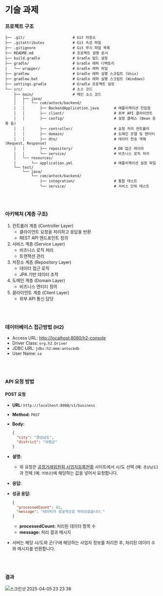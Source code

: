 # 기술 과제

### 프로젝트 구조

```plaintext
├── .git/                      # Git 저장소
├── .gitattributes             # Git 속성 파일
├── .gitignore                 # Git 무시 파일 목록
├── README.md                  # 프로젝트 설명 문서
├── build.gradle               # Gradle 빌드 설정
├── gradle/                    # Gradle 래퍼 디렉토리
│   └── wrapper/               # Gradle 래퍼 파일
├── gradlew                    # Gradle 래퍼 실행 스크립트 (Unix)
├── gradlew.bat                # Gradle 래퍼 실행 스크립트 (Windows)
├── settings.gradle            # Gradle 프로젝트 설정
└── src/                       # 소스 코드
    ├── main/                  # 메인 소스 코드
    │   ├── java/
    │   │   └── com/antock/backend/
    │   │       ├── BackendApplication.java       # 애플리케이션 진입점
    │   │       ├── client/                       # 외부 API 클라이언트
    │   │       ├── config/                       # 설정 클래스 (Bean 등록 등)
    │   │       ├── controller/                   # 요청 처리 컨트롤러
    │   │       ├── domain/                       # 도메인 모델 및 엔티티
    │   │       ├── dto/                          # 데이터 전송 객체 (Request, Response)
    │   │       ├── repository/                   # DB 접근 레이어
    │   │       └── service/                      # 비즈니스 로직 처리
    │   └── resources/
    │       └── application.yml                   # 애플리케이션 설정 파일
    └── test/
        └── java/
            └── com/antock/backend/
                ├── integration/                  # 통합 테스트
                └── service/                      # 서비스 단위 테스트
```

<br/><br/>

### 아키텍처 (계층 구조)
1. 컨트롤러 계층 (Controller Layer)
   - 클라이언트 요청을 처리하고 응답을 반환
   - REST API 엔드포인트 정의
2. 서비스 계층 (Service Layer)
   - 비즈니스 로직 처리
   - 트랜잭션 관리
3. 저장소 계층 (Repository Layer)
   - 데이터 접근 로직
   - JPA 기반 데이터 조작
4. 도메인 계층 (Domain Layer)
   - 비즈니스 엔티티 정의
5. 클라이언트 계층 (Client Layer)
   - 외부 API 통신 담당

<br/><br/>

### 데이터베이스 접근방법 (H2)
- Access URL: [http://localhost:8080/h2-console](http://localhost:8080/h2-console)
- Driver Class: `org.h2.Driver`
- JDBC URL:  `jdbc:h2:mem:antockdb`
- User Name: `sa`

<br/><br/>

### API 요청 방법
#### POST 요청

- **URL:** `http://localhost:8080/v1/business`
- **Method:** `POST`
- **Body:**
  ```json
  {
    "city": "경상남도",
    "district": "의령군"
  }
  ```

- **설명:**
  - 위 요청은 [공정거래위원회 사업자등록현황](https://www.ftc.go.kr/www/selectBizCommOpenList.do?key=255#n) 사이트에서 시/도 선택 (예: `경상남도`)과 전체 (예: `의령군`)에 해당하는 값을 넣어서 요청합니다.

- **응답:**
- **성공 응답:**
  ```json
  {
    "processedCount": 81,
    "message": "데이터가 성공적으로 처리되었습니다."
  }
  ```

  - **processedCount:** 처리된 데이터 항목 수
  - **message:** 처리 결과 메시지

- 서버는 해당 시/도와 군/구에 해당하는 사업자 정보를 처리한 후, 처리된 데이터 수와 메시지를 반환합니다.

<br/><br/>

### 결과
![스크린샷 2025-04-05 23 23 38](https://github.com/user-attachments/assets/908b89a2-110a-4ee6-ad87-dc2fadaea092)

